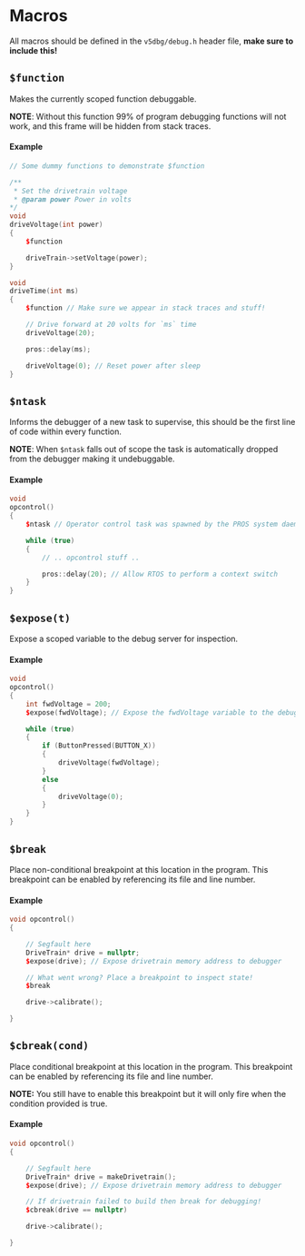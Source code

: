 # Macros
All macros should be defined in the `v5dbg/debug.h` header file, **make sure to include this!**

## `$function`
Makes the currently scoped function debuggable.

**NOTE**: Without this function 99% of program debugging functions will not work, and this frame will be hidden from stack traces.

#### Example

```c++
// Some dummy functions to demonstrate $function

/**
 * Set the drivetrain voltage
 * @param power Power in volts
*/
void
driveVoltage(int power)
{
    $function

    driveTrain->setVoltage(power);
}

void
driveTime(int ms)
{
    $function // Make sure we appear in stack traces and stuff!

    // Drive forward at 20 volts for `ms` time
    driveVoltage(20);

    pros::delay(ms);

    driveVoltage(0); // Reset power after sleep
}
```

## `$ntask`
Informs the debugger of a new task to supervise, this should be the first line of code within every function.

**NOTE**: When `$ntask` falls out of scope the task is automatically dropped from the debugger making it undebuggable.

#### Example
```c++
void
opcontrol()
{
    $ntask // Operator control task was spawned by the PROS system daemon, make sure the debugger knows this

    while (true)
    {
        // .. opcontrol stuff .. 

        pros::delay(20); // Allow RTOS to perform a context switch
    }
}
```

## `$expose(t)`
Expose a scoped variable to the debug server for inspection.

#### Example
```c++
void
opcontrol()
{
    int fwdVoltage = 200;
    $expose(fwdVoltage); // Expose the fwdVoltage variable to the debugger, the $expose macro will automatically get type information for us & the pretty printer

    while (true)
    {
        if (ButtonPressed(BUTTON_X))
        {
            driveVoltage(fwdVoltage);
        }
        else
        {
            driveVoltage(0);
        }
    }
}
```

## `$break`
Place non-conditional breakpoint at this location in the program. This breakpoint can be enabled by referencing its file and line number.

#### Example
```c++
void opcontrol()
{

    // Segfault here
    DriveTrain* drive = nullptr;
    $expose(drive); // Expose drivetrain memory address to debugger

    // What went wrong? Place a breakpoint to inspect state!
    $break

    drive->calibrate();

}
```


## `$cbreak(cond)`
Place conditional breakpoint at this location in the program. This breakpoint can be enabled by referencing its file and line number.

**NOTE:** You still have to enable this breakpoint but it will only fire when the condition provided is true.

#### Example
```c++
void opcontrol()
{

    // Segfault here
    DriveTrain* drive = makeDrivetrain();
    $expose(drive); // Expose drivetrain memory address to debugger

    // If drivetrain failed to build then break for debugging!
    $cbreak(drive == nullptr)

    drive->calibrate();

}
```